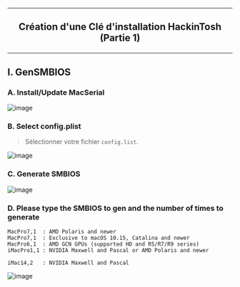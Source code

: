 ------------------------------------------------------------------------------------------------------------------
## <p align='center'> Création d'une Clé d'installation HackinTosh (Partie 1) </p>

------------------------------------------------------------------------------------------------------------------
## I. GenSMBIOS
### A. Install/Update MacSerial
![image](https://github.com/user-attachments/assets/421cbdb2-62b9-4465-aba8-1f9f06926a4a)


### B. Select config.plist
> Sélectionner votre fichier `config.list`.

![image](https://github.com/user-attachments/assets/3227022c-c16a-409c-80e3-2ec57c9694b3)

### C. Generate SMBIOS
![image](https://github.com/user-attachments/assets/cd7cb5bf-0a0c-46e6-a56e-8593b8e148a2)

### D. Please type the SMBIOS to gen and the number of times to generate
```
MacPro7,1  : AMD Polaris and newer
MacPro7,1  : Exclusive to macOS 10.15, Catalina and newer
MacPro6,1  : AMD GCN GPUs (supported HD and R5/R7/R9 series)
iMacPro1,1 : NVIDIA Maxwell and Pascal or AMD Polaris and newer

iMac14,2   : NVIDIA Maxwell and Pascal
```

![image](https://github.com/user-attachments/assets/a90db4c9-ab14-4eee-9957-fc6221ee19aa)

